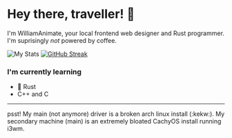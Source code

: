 # Hey there, traveller! 👋

I'm WilliamAnimate, your local frontend web designer and Rust programmer. I'm suprisingly *not* powered by coffee.

<!-- ![Top Languages](https://github-readme-stats.vercel.app/api/top-langs/?username=WilliamAnimate&show_icons=true&theme=dark&layout=compact&custom_title=Most%20used%20languages) -->
![My Stats](https://github-readme-stats.vercel.app/api?username=WilliamAnimate&count_private=true&theme=dark&show_icons=true&custom_title=My%20stats)
[![GitHub Streak](https://streak-stats.demolab.com?user=williamanimate&theme=github-dark-blue)](https://git.io/streak-stats)

### I'm currently learning

- 🦀 Rust
- C++ and C

---

psst! My main (not anymore) driver is a broken arch linux install (:kekw:). My secondary machine (main) is an extremely bloated CachyOS install running i3wm.
